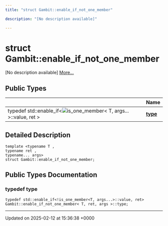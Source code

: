```yaml
---
title: "struct Gambit::enable_if_not_one_member"

description: "[No description available]"

---
```


# struct Gambit::enable_if_not_one_member



[No description available] [More...](#detailed-description)

## Public Types

|                | Name           |
| -------------- | -------------- |
| typedef std::enable_if<![is_one_member](/documentation/code/classes/structgambit_1_1is__one__member/)< T, args... >::value, ret > | **[type](/documentation/code/classes/structgambit_1_1enable__if__not__one__member/#typedef-type)**  |

## Detailed Description

```
template <typename T ,
typename ret ,
typename... args>
struct Gambit::enable_if_not_one_member;
```

## Public Types Documentation

### typedef type

```
typedef std::enable_if<!is_one_member<T, args...>::value, ret> Gambit::enable_if_not_one_member< T, ret, args >::type;
```


-------------------------------

Updated on 2025-02-12 at 15:36:38 +0000